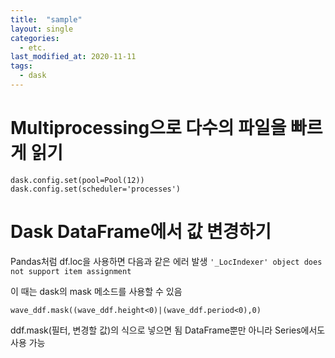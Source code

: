 ```yaml
---
title:  "sample"
layout: single
categories: 
  - etc.
last_modified_at: 2020-11-11
tags:
  - dask
---
```


# Multiprocessing으로 다수의 파일을 빠르게 읽기
```
dask.config.set(pool=Pool(12))
dask.config.set(scheduler='processes')
```

# Dask DataFrame에서 값 변경하기
Pandas처럼 df.loc을 사용하면 다음과 같은 에러 발생
`'_LocIndexer' object does not support item assignment `

이 때는 dask의 mask 메소드를 사용할 수 있음
```
wave_ddf.mask((wave_ddf.height<0)|(wave_ddf.period<0),0)
```
ddf.mask(필터, 변경할 값)의 식으로 넣으면 됨
DataFrame뿐만 아니라 Series에서도 사용 가능